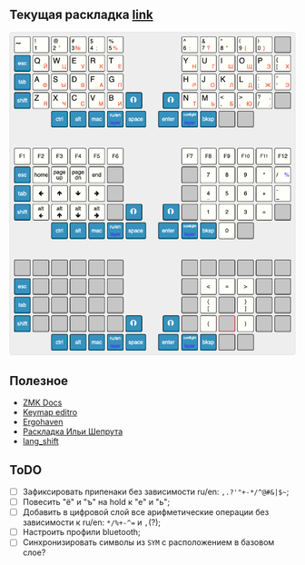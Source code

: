 ## Текущая раскладка [link](https://www.keyboard-layout-editor.com/#/gists/803ec39b995cdf110d8966f8026254b7)
![](/images/sofle-keyboard-v2.3.png)


## Полезное
- [ZMK Docs](https://zmk.dev/docs)
- [Keymap editro](https://nickcoutsos.github.io/keymap-editor/)
- [Ergohaven](https://journey.ergohaven.xyz/pages/firmware/)
- [Раскладка Ильи Шепрута](https://optozorax.github.io/p/my-keyboard-layout/)
- [lang_shift](https://github.com/klavarog/lang_shift)

## ToDO
- [ ] Зафиксировать припенаки без зависимости ru/en: `,.?'"+-*/^@#&|$~`;
- [ ] Повесить "ё" и "ъ" на hold к "е" и "ь";
- [ ] Добавить в цифровой слой все арифметические операции без зависимости к ru/en: `*/%+-^=` и `,`(?);
- [ ] Настроить профили bluetooth;
- [ ] Синхронизировать символы из `SYM` с расположением в базовом слое?